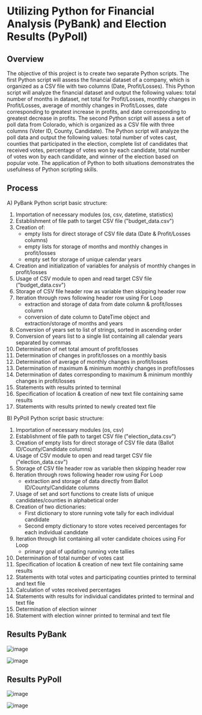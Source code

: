 # Utilizing Python for Financial Analysis (PyBank) and Election Results (PyPoll)


## Overview ##

The objective of this project is to create two separate Python scripts. The first Python script will assess the financial dataset of a company, which is organized as a CSV file with two columns (Date, Profit/Losses). This Python script will analyze the financial dataset and output the following values: total number of months in dataset, net total for Profit/Losses, monthly changes in Profit/Losses, average of monthly changes in Profit/Losses, date corresponding to greatest increase in profits, and date corresponding to greatest decrease in profits. The second Python script will assess a set of poll data from Colorado, which is organized as a CSV file with three columns (Voter ID, County, Candidate). The Python script will analyze the poll data and output the following values: total number of votes cast, counties that participated in the election, complete list of candidates that received votes, percentage of votes won by each candidate, total number of votes won by each candidate, and winner of the election based on popular vote. The application of Python to both situations demonstrates the usefulness of Python scripting skills.


## Process ##

A) PyBank Python script basic structure:
  1. Importation of necessary modules (os, csv, datetime, statistics)
  2. Establishment of file path to target CSV file ("budget_data.csv")
  3. Creation of:
      * empty lists for direct storage of CSV file data (Date & Profit/Losses columns)
      * empty lists for storage of months and monthly changes in profit/losses
      * empty set for storage of unique calendar years
  4. Creation and initialization of variables for analysis of monthly changes in profit/losses
  5. Usage of CSV module to open and read target CSV file ("budget_data.csv")
  6. Storage of CSV file header row as variable then skipping header row
  7. Iteration through rows following header row using For Loop
      * extraction and storage of data from date column & profit/losses column
      * conversion of date column to DateTime object and extraction/storage of months and years
  8. Conversion of years set to list of strings, sorted in ascending order
  9. Conversion of years list to a single list containing all calendar years separated by commas
  10. Determination of net total amount of profit/losses
  11. Determination of changes in profit/losses on a monthly basis
  12. Determination of average of monthly changes in profit/losses
  13. Determination of maximum & minimum monthly changes in profit/losses
  14. Determination of dates corresponding to maximum & minimum monthly changes in profit/losses
  15. Statements with results printed to terminal
  16. Specification of location & creation of new text file containing same results
  17. Statements with results printed to newly created text file


B) PyPoll Python script basic structure:
  1. Importation of necessary modules (os, csv)
  2. Establishment of file path to target CSV file ("election_data.csv")
  3. Creation of empty lists for direct storage of CSV file data (Ballot ID/County/Candidate columns)
  4. Usage of CSV module to open and read target CSV file ("election_data.csv")
  5. Storage of CSV file header row as variable then skipping header row
  6. Iteration through rows following header row using For Loop
      * extraction and storage of data directly from Ballot ID/County/Candidate columns
  7. Usage of set and sort functions to create lists of unique candidates/counties in alphabetical order
  8. Creation of two dictionaries:
      * First dictionary to store running vote tally for each individual candidate
      * Second empty dictionary to store votes received percentages for each individual candidate 
  9. Iteration through list containing all voter candidate choices using For Loop
      * primary goal of updating running vote tallies
  10. Determination of total number of votes cast
  11. Specification of location & creation of new text file containing same results
  12. Statements with total votes and participating counties printed to terminal and text file
  13. Calculation of votes received percentages
  14. Statements with results for individual candidates printed to terminal and text file
  15. Determination of election winner
  16. Statement with election winner printed to terminal and text file


## Results PyBank ##

![image](https://github.com/10H-K/Python_Financial_Election/assets/152930492/aa68c6a8-e1a8-48ed-bbfb-63c944c84a8d)

![image](https://github.com/10H-K/Python_Financial_Election/assets/152930492/8c1cfc69-f807-45d2-af05-dc2840b9dbcd)


## Results PyPoll ##

![image](https://github.com/10H-K/Python_Financial_Election/assets/152930492/5bcda6e7-14af-446a-b9ee-081c61f6b77c)

![image](https://github.com/10H-K/Python_Financial_Election/assets/152930492/65b160a2-bae4-48ff-958f-c0af8e38b557)
